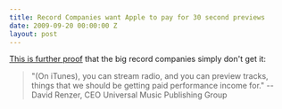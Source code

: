 ```yaml
---
title: Record Companies want Apple to pay for 30 second previews
date: 2009-09-20 00:00:00 Z
layout: post
---
```


[This is further proof](http://news.cnet.com/8301-1023_3-10355448-93.html) that the big record companies simply don't get it:

> "(On iTunes), you can stream radio, and you can preview tracks, things that we should be getting paid performance income for."
> --David Renzer, CEO Universal Music Publishing Group
